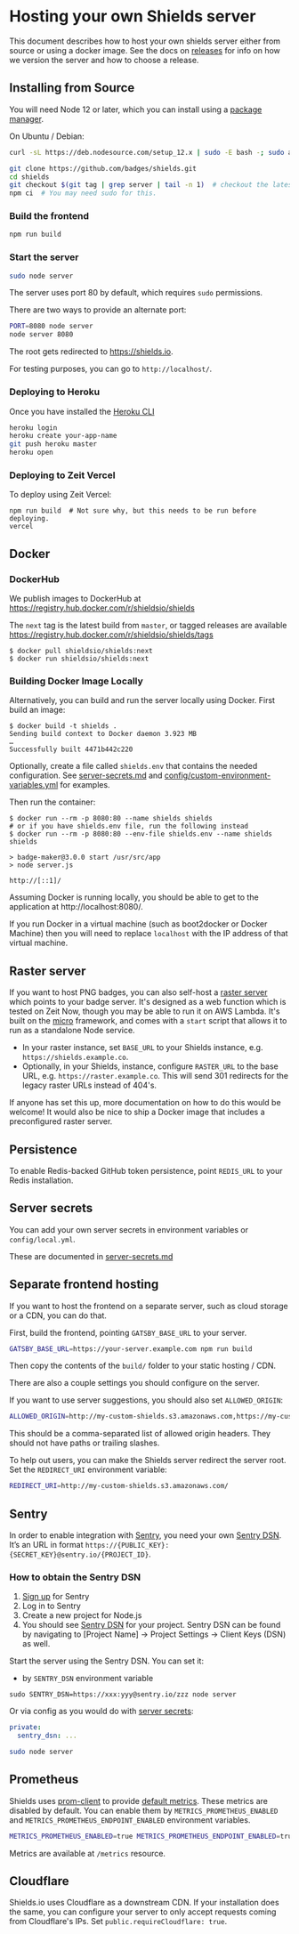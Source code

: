# Hosting your own Shields server

This document describes how to host your own shields server either from source or using a docker image. See the docs on [releases](https://github.com/badges/shields/blob/master/doc/releases.md#shields-server) for info on how we version the server and how to choose a release.

## Installing from Source

You will need Node 12 or later, which you can install using a
[package manager][].

On Ubuntu / Debian:

```sh
curl -sL https://deb.nodesource.com/setup_12.x | sudo -E bash -; sudo apt-get install -y nodejs
```

```sh
git clone https://github.com/badges/shields.git
cd shields
git checkout $(git tag | grep server | tail -n 1)  # checkout the latest tag
npm ci  # You may need sudo for this.
```

[package manager]: https://nodejs.org/en/download/package-manager/

### Build the frontend

```sh
npm run build
```

### Start the server

```sh
sudo node server
```

The server uses port 80 by default, which requires `sudo` permissions.

There are two ways to provide an alternate port:

```sh
PORT=8080 node server
node server 8080
```

The root gets redirected to https://shields.io.

For testing purposes, you can go to `http://localhost/`.

### Deploying to Heroku

Once you have installed the [Heroku CLI][]

```bash
heroku login
heroku create your-app-name
git push heroku master
heroku open
```

[heroku cli]: https://devcenter.heroku.com/articles/heroku-cli

### Deploying to Zeit Vercel

To deploy using Zeit Vercel:

```console
npm run build  # Not sure why, but this needs to be run before deploying.
vercel
```

## Docker

### DockerHub

We publish images to DockerHub at https://registry.hub.docker.com/r/shieldsio/shields

The `next` tag is the latest build from `master`, or tagged releases are available
https://registry.hub.docker.com/r/shieldsio/shields/tags

```console
$ docker pull shieldsio/shields:next
$ docker run shieldsio/shields:next
```

### Building Docker Image Locally

Alternatively, you can build and run the server locally using Docker. First build an image:

```console
$ docker build -t shields .
Sending build context to Docker daemon 3.923 MB
…
Successfully built 4471b442c220
```

Optionally, create a file called `shields.env` that contains the needed
configuration. See [server-secrets.md](server-secrets.md) and [config/custom-environment-variables.yml](/config/custom-environment-variables.yml) for examples.

Then run the container:

```console
$ docker run --rm -p 8080:80 --name shields shields
# or if you have shields.env file, run the following instead
$ docker run --rm -p 8080:80 --env-file shields.env --name shields shields

> badge-maker@3.0.0 start /usr/src/app
> node server.js

http://[::1]/
```

Assuming Docker is running locally, you should be able to get to the
application at http://localhost:8080/.

If you run Docker in a virtual machine (such as boot2docker or Docker Machine)
then you will need to replace `localhost` with the IP address of that virtual
machine.

[shields.example.env]: ../shields.example.env

## Raster server

If you want to host PNG badges, you can also self-host a [raster server][]
which points to your badge server. It's designed as a web function which is
tested on Zeit Now, though you may be able to run it on AWS Lambda. It's
built on the [micro][] framework, and comes with a `start` script that allows
it to run as a standalone Node service.

- In your raster instance, set `BASE_URL` to your Shields instance, e.g.
  `https://shields.example.co`.
- Optionally, in your Shields, instance, configure `RASTER_URL` to the base
  URL, e.g. `https://raster.example.co`. This will send 301 redirects
  for the legacy raster URLs instead of 404's.

If anyone has set this up, more documentation on how to do this would be
welcome! It would also be nice to ship a Docker image that includes a
preconfigured raster server.

[raster server]: https://github.com/badges/svg-to-image-proxy
[micro]: https://github.com/zeit/micro

## Persistence

To enable Redis-backed GitHub token persistence, point `REDIS_URL` to your
Redis installation.

## Server secrets

You can add your own server secrets in environment variables or `config/local.yml`.

These are documented in [server-secrets.md](./server-secrets.md)

## Separate frontend hosting

If you want to host the frontend on a separate server, such as cloud storage
or a CDN, you can do that.

First, build the frontend, pointing `GATSBY_BASE_URL` to your server.

```sh
GATSBY_BASE_URL=https://your-server.example.com npm run build
```

Then copy the contents of the `build/` folder to your static hosting / CDN.

There are also a couple settings you should configure on the server.

If you want to use server suggestions, you should also set `ALLOWED_ORIGIN`:

```sh
ALLOWED_ORIGIN=http://my-custom-shields.s3.amazonaws.com,https://my-custom-shields.s3.amazonaws.com
```

This should be a comma-separated list of allowed origin headers. They should
not have paths or trailing slashes.

To help out users, you can make the Shields server redirect the server root.
Set the `REDIRECT_URI` environment variable:

```sh
REDIRECT_URI=http://my-custom-shields.s3.amazonaws.com/
```

## Sentry

In order to enable integration with [Sentry](https://sentry.io), you need your own [Sentry DSN](https://docs.sentry.io/quickstart/#configure-the-dsn). It’s an URL in format `https://{PUBLIC_KEY}:{SECRET_KEY}@sentry.io/{PROJECT_ID}`.

### How to obtain the Sentry DSN

1.  [Sign up](https://sentry.io/pricing/) for Sentry
2.  Log in to Sentry
3.  Create a new project for Node.js
4.  You should see [Sentry DSN](https://docs.sentry.io/quickstart/#configure-the-dsn) for your project. Sentry DSN can be found by navigating to \[Project Name] -> Project Settings -> Client Keys (DSN) as well.

Start the server using the Sentry DSN. You can set it:

- by `SENTRY_DSN` environment variable

```
sudo SENTRY_DSN=https://xxx:yyy@sentry.io/zzz node server
```

Or via config as you would do with [server secrets](server-secrets.md):

```yml
private:
  sentry_dsn: ...
```

```sh
sudo node server
```

## Prometheus

Shields uses [prom-client](https://github.com/siimon/prom-client) to provide [default metrics](https://prometheus.io/docs/instrumenting/writing_clientlibs/#standard-and-runtime-collectors). These metrics are disabled by default.
You can enable them by `METRICS_PROMETHEUS_ENABLED` and `METRICS_PROMETHEUS_ENDPOINT_ENABLED` environment variables.

```bash
METRICS_PROMETHEUS_ENABLED=true METRICS_PROMETHEUS_ENDPOINT_ENABLED=true npm start
```

Metrics are available at `/metrics` resource.

## Cloudflare

Shields.io uses Cloudflare as a downstream CDN. If your installation does the same,
you can configure your server to only accept requests coming from Cloudflare's IPs.
Set `public.requireCloudflare: true`.

